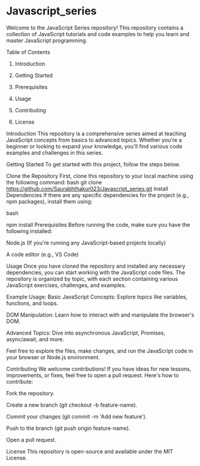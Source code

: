 # Javascript_series
Welcome to the JavaScript Series repository! This repository contains a collection of JavaScript tutorials and code examples to help you learn and master JavaScript programming.

Table of Contents
1. Introduction

2. Getting Started

3. Prerequisites

4. Usage

5. Contributing

6. License

Introduction
This repository is a comprehensive series aimed at teaching JavaScript concepts from basics to advanced topics. Whether you're a beginner or looking to expand your knowledge, you'll find various code examples and challenges in this series.

Getting Started
To get started with this project, follow the steps below.

Clone the Repository
First, clone this repository to your local machine using the following command:
bash
git clone https://github.com/Saurabhthakur023/Javascript_series.git
Install Dependencies
If there are any specific dependencies for the project (e.g., npm packages), install them using:

bash

npm install
Prerequisites
Before running the code, make sure you have the following installed:

Node.js (If you're running any JavaScript-based projects locally)

A code editor (e.g., VS Code)

Usage
Once you have cloned the repository and installed any necessary dependencies, you can start working with the JavaScript code files. The repository is organized by topic, with each section containing various JavaScript exercises, challenges, and examples.

Example Usage:
Basic JavaScript Concepts: Explore topics like variables, functions, and loops.

DOM Manipulation: Learn how to interact with and manipulate the browser's DOM.

Advanced Topics: Dive into asynchronous JavaScript, Promises, async/await, and more.

Feel free to explore the files, make changes, and run the JavaScript code in your browser or Node.js environment.

Contributing
We welcome contributions! If you have ideas for new lessons, improvements, or fixes, feel free to open a pull request. Here's how to contribute:

Fork the repository.

Create a new branch (git checkout -b feature-name).

Commit your changes (git commit -m 'Add new feature').

Push to the branch (git push origin feature-name).

Open a pull request.

License
This repository is open-source and available under the MIT License.
